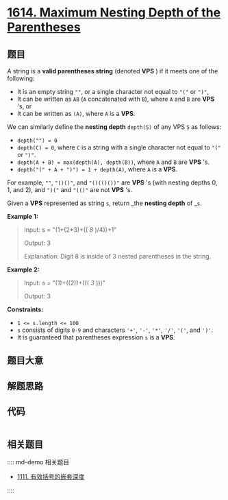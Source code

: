 # [1614. Maximum Nesting Depth of the Parentheses](https://leetcode.com/problems/maximum-nesting-depth-of-the-parentheses/)

## 题目

A string is a **valid parentheses string** (denoted **VPS** ) if it meets one
of the following:

  * It is an empty string `""`, or a single character not equal to `"("` or `")"`,
  * It can be written as `AB` (`A` concatenated with `B`), where `A` and `B` are **VPS** 's, or
  * It can be written as `(A)`, where `A` is a **VPS**.

We can similarly define the **nesting depth** `depth(S)` of any VPS `S` as
follows:

  * `depth("") = 0`
  * `depth(C) = 0`, where `C` is a string with a single character not equal to `"("` or `")"`.
  * `depth(A + B) = max(depth(A), depth(B))`, where `A` and `B` are **VPS** 's.
  * `depth("(" + A + ")") = 1 + depth(A)`, where `A` is a **VPS**.

For example, `""`, `"()()"`, and `"()(()())"` are **VPS** 's (with nesting
depths 0, 1, and 2), and `")("` and `"(()"` are not **VPS** 's.

Given a **VPS** represented as string `s`, return _the **nesting depth** of
_`s`.



**Example 1:**

> Input: s = "(1+(2*3)+(( _8_ )/4))+1"
> 
> Output: 3
> 
> Explanation: Digit 8 is inside of 3 nested parentheses in the string.

**Example 2:**

> Input: s = "(1)+((2))+((( _3_ )))"
> 
> Output: 3

**Constraints:**

  * `1 <= s.length <= 100`
  * `s` consists of digits `0-9` and characters `'+'`, `'-'`, `'*'`, `'/'`, `'('`, and `')'`.
  * It is guaranteed that parentheses expression `s` is a **VPS**.


## 题目大意

## 解题思路

## 代码

```javascript

```

## 相关题目

:::: md-demo 相关题目
- [1111. 有效括号的嵌套深度](https://leetcode.com/problems/maximum-nesting-depth-of-two-valid-parentheses-strings)

::::

